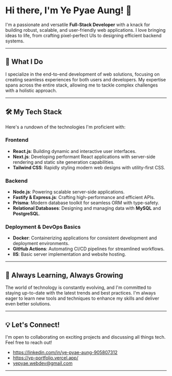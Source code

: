 # Hi there, I'm Ye Pyae Aung! 👋

I'm a passionate and versatile **Full-Stack Developer** with a knack for building robust, scalable, and user-friendly web applications. I love bringing ideas to life, from crafting pixel-perfect UIs to designing efficient backend systems.

---

## 🚀 What I Do

I specialize in the end-to-end development of web solutions, focusing on creating seamless experiences for both users and developers. My expertise spans across the entire stack, allowing me to tackle complex challenges with a holistic approach.

---

## 🛠️ My Tech Stack

Here's a rundown of the technologies I'm proficient with:

### Frontend
* **React.js**: Building dynamic and interactive user interfaces.
* **Next.js**: Developing performant React applications with server-side rendering and static site generation capabilities.
* **Tailwind CSS**: Rapidly styling modern web designs with utility-first CSS.

### Backend
* **Node.js**: Powering scalable server-side applications.
* **Fastify & Express.js**: Crafting high-performance and efficient APIs.
* **Prisma**: Modern database toolkit for seamless ORM with type-safety.
* **Relational Databases**: Designing and managing data with **MySQL** and **PostgreSQL**.

### Deployment & DevOps Basics
* **Docker**: Containerizing applications for consistent development and deployment environments.
* **GitHub Actions**: Automating CI/CD pipelines for streamlined workflows.
* **IIS**: Basic server implementation and website hosting.

---

## 🌱 Always Learning, Always Growing

The world of technology is constantly evolving, and I'm committed to staying up-to-date with the latest trends and best practices. I'm always eager to learn new tools and techniques to enhance my skills and deliver even better solutions.

---

## 💡 Let's Connect!

I'm open to collaborating on exciting projects and discussing all things tech. Feel free to reach out!

* https://linkedin.com/in/ye-pyae-aung-905807312
* https://yp-portfolio.vercel.app/
* yepyae.webdev@gmail.com

---
